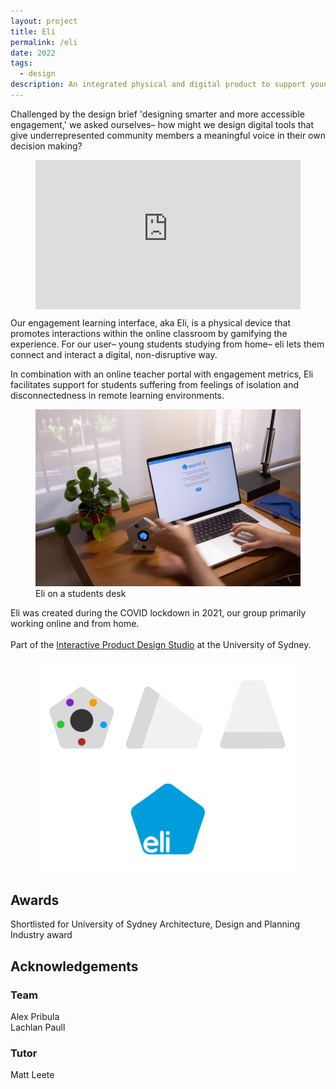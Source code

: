 ```yaml
---
layout: project
title: Eli
permalink: /eli
date: 2022
tags:
  - design
description: An integrated physical and digital product to support young students learning online
---
```

<!-- <p class="intro">An integrated physical and digital engagement learning interface (aka eli), supporting young students</p> -->

Challenged by the design brief 'designing smarter and more accessible engagement,' we asked ourselves– how might we design digital tools that give underrepresented community members a meaningful voice in their own decision making?

<figure class="wide">
<div style="padding:56.25% 0 0 0; position:relative"><iframe src="https://player.vimeo.com/video/804961390?badge=0&amp;autopause=0&amp;player_id=0&amp;app_id=58479" frameborder="0" allow="autoplay; fullscreen; picture-in-picture; clipboard-write; encrypted-media" style="position:absolute;top:0;left:0;width:100%;height:100%" title="Eli"></iframe></div><script src="https://player.vimeo.com/api/player.js"></script>
</figure>

Our engagement learning interface, aka Eli, is a physical device that promotes interactions within the online classroom by gamifying the experience. For our user– young students studying from home– eli lets them connect and interact a digital, non-disruptive way. 

In combination with an online teacher portal with engagement metrics, Eli facilitates  support for students suffering from feelings of isolation and disconnectedness in remote learning environments.

<figure class="wide">
  <img src ="assets/projects/eli-says-hi.jpg" alt="Eli and an open laptop">
  <figcaption>Eli on a students desk</figcaption>
</figure>

Eli was created during the COVID lockdown in 2021, our group primarily working online and from home. 
<br><br>
Part of the [Interactive Product Design Studio](https://www.sydney.edu.au/units/DECO3200) at the University of Sydney.

<figure>
    <img src="assets/projects/eli-mockup.jpg" alt="eli-mockup">
    <img src="assets/projects/eli-logo.jpg" alt="eli-logo">
</figure>

## Awards
Shortlisted for University of Sydney Architecture, Design and Planning Industry award

## Acknowledgements
### Team
Alex Pribula  
Lachlan Paull   

### Tutor
Matt Leete